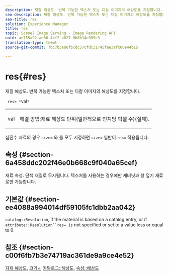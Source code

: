 ```yaml
---
description: 재질 해상도. 반복 가능한 텍스처 또는 디칼 이미지의 해상도를 지정합니다.
seo-description: 재질 해상도. 반복 가능한 텍스처 또는 디칼 이미지의 해상도를 지정합니다.
seo-title: res
solution: Experience Manager
title: res
topic: Scene7 Image Serving - Image Rendering API
uuid: ae755a92-ad06-4cf2-b627-0b8b14e385c3
translation-type: tm+mt
source-git-commit: 7bc7b3a86fbcdc57cfdc31745fae3afc06e44b15

---
```



# res{#res}

재질 해상도. 반복 가능한 텍스처 또는 디칼 이미지의 해상도를 지정합니다.

` res= *`val`*`

<table id="simpletable_2004B804D46E43C090E59BBFF8144598"> 
 <tr class="strow"> 
  <td class="stentry"> <p> <span class="varname"> val </span> </p> </td> 
  <td class="stentry"> <p>해결 방법;재료 해상도 단위(일반적으로 인치당 픽셀 수)(실제). </p> </td> 
 </tr> 
</table>

십진수 자료의 경우 `size=` 와 를 모두 지정하면 `size=` 일반이 `res=` 적용됩니다.

## 속성 {#section-6a458ddc202f46e0b668c9f040a65cef}

재료 속성. 단색 재질로 무시됩니다. 텍스처를 사용하는 경우에만 캐비닛과 창 덮기 재료로만 가능합니다.

## 기본값 {#section-ee4088a994014df59105fc1dbb2aa042}

`catalog::Resolution`, if the material is based on a catalog entry, or if `attribute::Resolution``res= is` not specified or set to a value less or equal to 0

## 참조 {#section-c00f6fb7b3e74719ac361de9a9ce4e52}

[자재 해상도](../../../../../ir-api/http-protocol/image-rendering-api-ref/c-ir-http-protocol-ref/c-ir-http-protocol-syntax-and-features/c-ir-vignettes/c-ir-material-resolution.md#concept-f60103c64e324e2cae78bd76dfb4de8b), [크기=](../../../../../ir-api/http-protocol/image-rendering-api-ref/c-ir-http-protocol-ref/c-ir-http-protocol-command-reference/r-ir-http-size.md#reference-1220d6fbcde4479aba91de7adacdc988), [카탈로그::해상도](../../../../../ir-api/material-cat/image-rendering-api-ref/c-ir-material-catalog/c-ir-material-data-reference/r-ir-resolution-dataref.md#reference-6a2d64c2d72b438fade58a3391569da7), [속성::해상도](../../../../../ir-api/material-cat/image-rendering-api-ref/c-ir-material-catalog/c-ir-attributes-reference/r-ir-resolution.md#reference-09fe14e6bfbf4db6b7f4369fffecc806)
